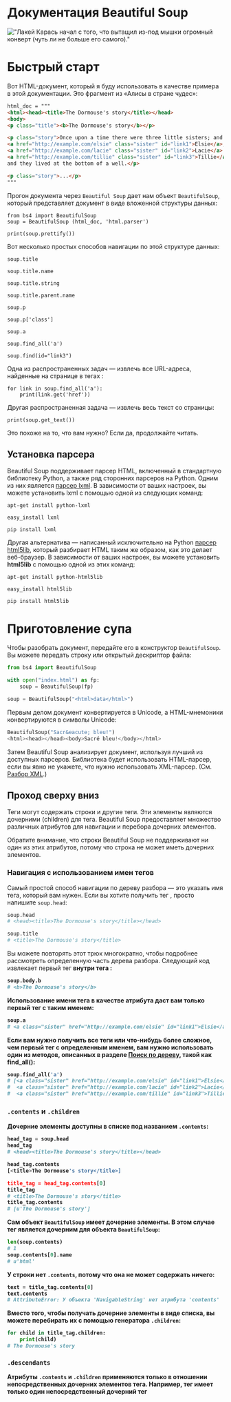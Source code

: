 # Документация Beautiful Soup

!["Лакей Карась начал с того, что вытащил из-под мышки огромный конверт (чуть ли не больше его самого)."](https://www.crummy.com/software/BeautifulSoup/bs4/doc.ru/_images/6.1.jpg)

# Быстрый старт

Вот HTML-документ, который я буду использовать в качестве примера в этой документации. Это фрагмент из «Алисы в стране чудес»:

```html
html_doc = """
<html><head><title>The Dormouse's story</title></head>
<body>
<p class="title"><b>The Dormouse's story</b></p>

<p class="story">Once upon a time there were three little sisters; and their names were
<a href="http://example.com/elsie" class="sister" id="link1">Elsie</a>,
<a href="http://example.com/lacie" class="sister" id="link2">Lacie</a> and
<a href="http://example.com/tillie" class="sister" id="link3">Tillie</a>;
and they lived at the bottom of a well.</p>

<p class="story">...</p>
"""
```

Прогон документа через `Beautiful Soup` дает нам объект `BeautifulSoup`, который представляет документ в виде вложенной структуры данных:

```shell
from bs4 import BeautifulSoup
soup = BeautifulSoup (html_doc, 'html.parser')

print(soup.prettify())
```

Вот несколько простых способов навигации по этой структуре данных:

```shell
soup.title
```
```shell
soup.title.name
```
```shell
soup.title.string
```
```shell
soup.title.parent.name
```
```shell
soup.p
```
```shell
soup.p['class']
```
```shell
soup.a
```
```shell
soup.find_all('a')
```
```shell
soup.find(id="link3")
```

Одна из распространенных задач — извлечь все URL-адреса, найденные на странице в тегах <a>:

```shell
for link in soup.find_all('a'):
    print(link.get('href'))
```

Другая распространенная задача — извлечь весь текст со страницы:

```shell
print(soup.get_text())
```

Это похоже на то, что вам нужно? Если да, продолжайте читать.

## Установка парсера

Beautiful Soup поддерживает парсер HTML, включенный в стандартную библиотеку Python, а также ряд сторонних парсеров на Python. Одним из них является [парсер lxml](http://lxml.de/). В зависимости от ваших настроек, вы можете установить lxml с помощью одной из следующих команд:
```shell
apt-get install python-lxml
```
```shell
easy_install lxml
```
```shell
pip install lxml
```
Другая альтернатива — написанный исключительно на Python [парсер html5lib](http://code.google.com/p/html5lib/), который разбирает HTML таким же образом, как это делает веб-браузер. В зависимости от ваших настроек, вы можете установить **html5lib** с помощью одной из этих команд:
```shell
apt-get install python-html5lib
```
```shell
easy_install html5lib
```
```shell
pip install html5lib
```

# Приготовление супа

Чтобы разобрать документ, передайте его в конструктор `BeautifulSoup`. Вы можете передать строку или открытый дескриптор файла:

```python
from bs4 import BeautifulSoup

with open("index.html") as fp:
    soup = BeautifulSoup(fp)

soup = BeautifulSoup("<html>data</html>")
```

Первым делом документ конвертируется в Unicode, а HTML-мнемоники конвертируются в символы Unicode:

```python
BeautifulSoup("Sacr&eacute; bleu!")
<html><head></head><body>Sacré bleu!</body></html>
```

Затем Beautiful Soup анализирует документ, используя лучший из доступных парсеров. Библиотека будет использовать HTML-парсер, если вы явно не укажете, что нужно использовать XML-парсер. (См. [Разбор XML](https://www.crummy.com/software/BeautifulSoup/bs4/doc.ru/bs4ru.html#xml).)

## Проход сверху вниз

Теги могут содержать строки и другие теги. Эти элементы являются дочерними (children) для тега. Beautiful Soup предоставляет множество различных атрибутов для навигации и перебора дочерних элементов.

Обратите внимание, что строки Beautiful Soup не поддерживают ни один из этих атрибутов, потому что строка не может иметь дочерних элементов.

### Навигация с использованием имен тегов

Самый простой способ навигации по дереву разбора — это указать имя тега, который вам нужен. Если вы хотите получить тег <head>, просто напишите `soup.head`:

```python
soup.head
# <head><title>The Dormouse's story</title></head>

soup.title
# <title>The Dormouse's story</title>
```

Вы можете повторять этот трюк многократно, чтобы подробнее рассмотреть определенную часть дерева разбора. Следующий код извлекает первый тег <b> внутри тега <body>:

```python
soup.body.b
# <b>The Dormouse's story</b>
```

Использование имени тега в качестве атрибута даст вам только первый тег с таким именем:

```python
soup.a
# <a class="sister" href="http://example.com/elsie" id="link1">Elsie</a>
```

Если вам нужно получить все теги <a> или что-нибудь более сложное, чем первый тег с определенным именем, вам нужно использовать один из методов, описанных в разделе [Поиск по дереву](https://www.crummy.com/software/BeautifulSoup/bs4/doc.ru/bs4ru.html#id27), такой как find_all():

```python
soup.find_all('a')
# [<a class="sister" href="http://example.com/elsie" id="link1">Elsie</a>,
#  <a class="sister" href="http://example.com/lacie" id="link2">Lacie</a>,
#  <a class="sister" href="http://example.com/tillie" id="link3">Tillie</a>]
```

### `.contents` и `.children`

Дочерние элементы доступны в списке под названием `.contents`:

```python
head_tag = soup.head
head_tag
# <head><title>The Dormouse's story</title></head>

head_tag.contents
[<title>The Dormouse's story</title>]

title_tag = head_tag.contents[0]
title_tag
# <title>The Dormouse's story</title>
title_tag.contents
# [u'The Dormouse's story']
```

Сам объект `BeautifulSoup` имеет дочерние элементы. В этом случае тег <html> является дочерним для объекта `BeautifulSoup`:

```python
len(soup.contents)
# 1
soup.contents[0].name
# u'html'
```

У строки нет `.contents`, потому что она не может содержать ничего:

```python
text = title_tag.contents[0]
text.contents
# AttributeError: У объекта 'NavigableString' нет атрибута 'contents'
```

Вместо того, чтобы получать дочерние элементы в виде списка, вы можете перебирать их с помощью генератора `.children`:

```python
for child in title_tag.children:
    print(child)
# The Dormouse's story
```

### `.descendants`

Атрибуты `.contents` и `.children` применяются только в отношении непосредственных дочерних элементов тега. Например, тег <head> имеет только один непосредственный дочерний тег <title>:

```python
head_tag.contents
# [<title>The Dormouse's story</title>]
```

Но у самого тега <title> есть дочерний элемент: строка “The Dormouse’s story”. В некотором смысле эта строка также является дочерним элементом тега <head>. Атрибут `.descendants` позволяет перебирать все дочерние элементы тега рекурсивно: его непосредственные дочерние элементы, дочерние элементы дочерних элементов и так далее:

```python
for child in head_tag.descendants:
    print(child)
# <title>The Dormouse's story</title>
# The Dormouse's story
```

У тега <head> есть только один дочерний элемент, но при этом у него два потомка: тег <title> и его дочерний элемент. У объекта `BeautifulSoup` только один прямой дочерний элемент (тег <html>), зато множество потомков:

```python
len(list(soup.children))
# 1
len(list(soup.descendants))
# 25
```



### `.string`

Если у тега есть только один дочерний элемент, и это `NavigableString`, его можно получить через `.string`:

```python
title_tag.string
# u'The Dormouse's story'
```

Если единственным дочерним элементом тега является другой тег, и у этого другого тега есть строка `.string`, то считается, что родительский тег содержит ту же строку `.string`, что и дочерний тег:

```python
head_tag.contents
# [<title>The Dormouse's story</title>]

head_tag.string
# u'The Dormouse's story'
```

Если тег содержит больше чем один элемент, то становится неясным, какая из строк `.string` относится и к родительскому тегу, поэтому `.string` родительского тега имеет значение `None`:

```python
print(soup.html.string)
# None
```



### `.strings` и `.stripped_strings`

Если внутри тега есть более одного элемента, вы все равно можете посмотреть только на строки. Используйте генератор `.strings`:

```python
for string in soup.strings:
    print(repr(string))
# u"The Dormouse's story"
# u'\n\n'
# u"The Dormouse's story"
# u'\n\n'
# u'Once upon a time there were three little sisters; and their names were\n'
# u'Elsie'
# u',\n'
# u'Lacie'
# u' and\n'
# u'Tillie'
# u';\nand they lived at the bottom of a well.'
# u'\n\n'
# u'...'
# u'\n'
```

В этих строках много лишних пробелов, которые вы можете удалить, используя генератор `.stripped_strings`:

```python
for string in soup.stripped_strings:
    print(repr(string))
# u"The Dormouse's story"
# u"The Dormouse's story"
# u'Once upon a time there were three little sisters; and their names were'
# u'Elsie'
# u','
# u'Lacie'
# u'and'
# u'Tillie'
# u';\nand they lived at the bottom of a well.'
# u'...'
```

Здесь строки, состоящие исключительно из пробелов, игнорируются, а пробелы в начале и конце строк удаляются.

